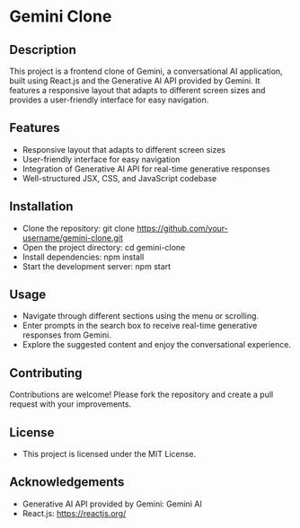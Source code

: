 # Gemini Clone

## Description

This project is a frontend clone of Gemini, a conversational AI application, built using React.js and the Generative AI API provided by Gemini. It features a responsive layout that adapts to different screen sizes and provides a user-friendly interface for easy navigation.


## Features

* Responsive layout that adapts to different screen sizes
* User-friendly interface for easy navigation
* Integration of Generative AI API for real-time generative responses
* Well-structured JSX, CSS, and JavaScript codebase

## Installation

* Clone the repository: git clone https://github.com/your-username/gemini-clone.git
* Open the project directory: cd gemini-clone
* Install dependencies: npm install
* Start the development server: npm start

## Usage

* Navigate through different sections using the menu or scrolling.
* Enter prompts in the search box to receive real-time generative responses from Gemini.
* Explore the suggested content and enjoy the conversational experience.

## Contributing

Contributions are welcome! Please fork the repository and create a pull request with your improvements.

## License
* This project is licensed under the MIT License.

## Acknowledgements
* Generative AI API provided by Gemini: Gemini AI
* React.js: https://reactjs.org/
